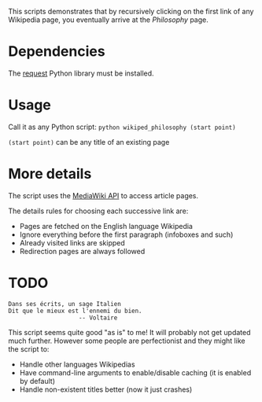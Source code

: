This scripts demonstrates that by recursively clicking on the first link of any Wikipedia page, you eventually arrive at the *Philosophy* page.

# Dependencies

The [request](http://docs.python-requests.org/en/latest/) Python library must be installed.

# Usage

Call it as any Python script:
`python wikiped_philosophy (start point)`

`(start point)` can be any title of an existing page

# More details

The script uses the [MediaWiki API](https://www.mediawiki.org/wiki/API:Main_page) to access article pages.

The details rules for choosing each successive link are:
- Pages are fetched on the English language Wikipedia
- Ignore everything before the first paragraph (infoboxes and such)
- Already visited links are skipped
- Redirection pages are always followed

# TODO

    Dans ses écrits, un sage Italien
    Dit que le mieux est l'ennemi du bien.
                        -- Voltaire

This script seems quite good "as is" to me! It will probably not get updated much further. However some people are perfectionist and they might like the script to:
- Handle other languages Wikipedias
- Have command-line arguments to enable/disable caching (it is enabled by default)
- Handle non-existent titles better (now it just crashes)


